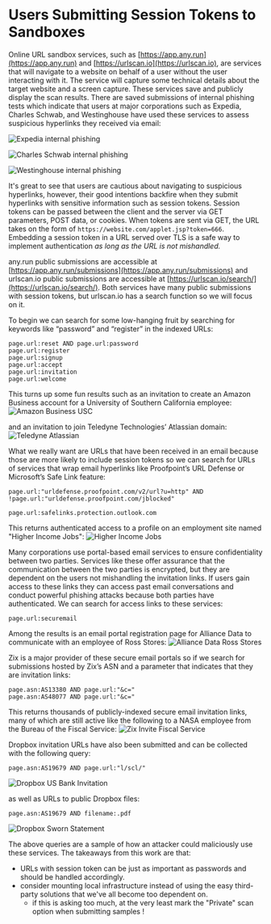 # Users Submitting Session Tokens to Sandboxes

Online URL sandbox services, such as [https://app.any.run](https://app.any.run) and [https://urlscan.io](https://urlscan.io), are services that will navigate to a website on behalf of a user without the user interacting with it. The service will capture some technical details about the target website and a screen capture. These services save and publicly display the scan results. There are saved submissions of internal phishing tests which indicate that users at major corporations such as Expedia, Charles Schwab, and Westinghouse have used these services to assess suspicious hyperlinks they received via email:

![Expedia internal phishing](/images/expedia_phishing.jpg)

![Charles Schwab internal phishing](/images/schwab_phishing.jpg)

![Westinghouse internal phishing](/images/westinghouse_phishing.jpg)

It's great to see that users are cautious about navigating to suspicious hyperlinks, however, their good intentions backfire when they submit hyperlinks with sensitive information such as session tokens. Session tokens can be passed between the client and the server via GET parameters, POST data, or cookies. When tokens are sent via GET, the URL takes on the form of `https://website.com/applet.jsp?token=666`. Embedding a session token in a URL served over TLS is a safe way to implement authentication _as long as the URL is not mishandled._

any.run public submissions are accessible at [https://app.any.run/submissions](https://app.any.run/submissions) and urlscan.io public submissions are accessible at [https://urlscan.io/search/](https://urlscan.io/search/). Both services have many public submissions with session tokens, but urlscan.io has a search function so we will focus on it.

To begin we can search for some low-hanging fruit by searching for keywords like “password” and “register” in the indexed URLs:
```
page.url:reset AND page.url:password
page.url:register
page.url:signup
page.url:accept
page.url:invitation
page.url:welcome
```

This turns up some fun results such as an invitation to create an Amazon Business account for a University of Southern California employee:
![Amazon Business USC](/images/amazon_business_usc.jpg)

and an invitation to join Teledyne Technologies’ Atlassian domain:
![Teledyne Atlassian](/images/teledyne_atlassian.jpg)

What we really want are URLs that have been received in an email because those are more likely to include session tokens so we can search for URLs of services that wrap email hyperlinks like Proofpoint’s URL Defense or Microsoft’s Safe Link feature:
```
page.url:"urldefense.proofpoint.com/v2/url?u=http" AND !page.url:"urldefense.proofpoint.com/jblocked"

page.url:safelinks.protection.outlook.com
```

This returns authenticated access to a profile on an employment site named "Higher Income Jobs":
![Higher Income Jobs](/images/higherincomejobs.jpg)

Many corporations use portal-based email services to ensure confidentiality between two parties. Services like these offer assurance that the communication between the two parties is encrypted, but they are dependent on the users not mishandling the invitation links. If users gain access to these links they can access past email conversations and conduct powerful phishing attacks because both parties have authenticated. We can search for access links to these services:
```
page.url:securemail
```

Among the results is an email portal registration page for Alliance Data to communicate with an employee of Ross Stores:
![Alliance Data Ross Stores](/images/alliance_data_ross.jpg)

Zix is a major provider of these secure email portals so if we search for submissions hosted by Zix’s ASN and a parameter that indicates that they are invitation links:
```
page.asn:AS13380 AND page.url:"&c="
page.asn:AS48077 AND page.url:"&c="
```

This returns thousands of publicly-indexed secure email invitation links, many of which are still active like the following to a NASA employee from the Bureau of the Fiscal Service:
![Zix Invite Fiscal Service](/images/fiscal_service_nasa.jpg)

Dropbox invitation URLs have also been submitted and can be collected with the following query:
```
page.asn:AS19679 AND page.url:"l/scl/"
```
![Dropbox US Bank Invitation](/images/dropbox_usbank.jpg)

as well as URLs to public Dropbox files:
```
page.asn:AS19679 AND filename:.pdf
```
![Dropbox Sworn Statement](/images/dropbox_sworn_statement.jpg)

The above queries are a sample of how an attacker could maliciously use these services. The takeaways from this work are that:
* URLs with session token can be just as important as passwords and should be handled accordingly.
* consider mounting local infrastructure instead of using the easy third-party solutions that we've all become too dependent on.
	* if this is asking too much, at the very least mark the "Private" scan option when submitting samples !